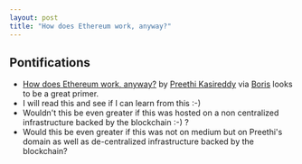 ```yaml
---
layout: post
title: "How does Ethereum work, anyway?"
---
```


## Pontifications

* [How does Ethereum work, anyway?](https://medium.com/@preethikasireddy/how-does-ethereum-work-anyway-22d1df506369) by [Preethi Kasireddy](https://twitter.com/iam_preethi) via [Boris](https://twitter.com/bmann/status/913771020015640577) looks to be a great primer.
* I will read this and see if I can learn from this :-)
* Wouldn't this be even greater if this was hosted on a non centralized infrastructure backed by the blockchain :-) ? 
* Would this be even greater if this was not on medium but on Preethi's domain as well as de-centralized infrastructure backed by the blockchain?